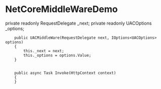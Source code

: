 # NetCoreMiddleWareDemo

 private readonly RequestDelegate _next;
        private readonly UACOptions _options;


        public UACMiddleWare(RequestDelegate next, IOptions<UACOptions> options)
        {
            this._next = next;
            this._options = options.Value;
        }


        public async Task Invoke(HttpContext context)
        {
        }
